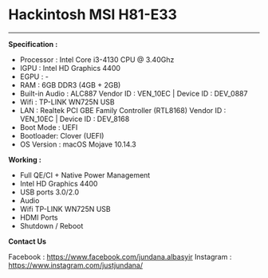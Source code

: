 # Hackintosh MSI H81-E33
-------

**Specification :**

 - Processor : Intel Core i3-4130 CPU @ 3.40Ghz
 - IGPU : Intel HD Graphics 4400
 - EGPU : -
 - RAM : 6GB DDR3 (4GB + 2GB)
 - Built-in Audio : ALC887 Vendor ID : VEN_10EC | Device ID : DEV_0887
 - Wifi : TP-LINK WN725N USB
 - LAN : Realtek PCI GBE Family Controller (RTL8168) Vendor ID : VEN_10EC | Device ID : DEV_8168
 - Boot Mode : UEFI
 - Bootloader: Clover (UEFI)
 - OS Version : macOS Mojave 10.14.3

**Working :**

 - Full QE/CI + Native Power Management
 - Intel HD Graphics 4400
 - USB ports 3.0/2.0
 - Audio
 - Wifi TP-LINK WN725N USB
 - HDMI Ports
 - Shutdown / Reboot 
 
**Contact Us**

Facebook : https://www.facebook.com/jundana.albasyir
Instagram : https://www.instagram.com/justjundana/
